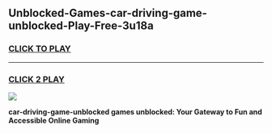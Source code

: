 
## Unblocked-Games-car-driving-game-unblocked-Play-Free-3u18a
<h3>
<a href="https://premium76.site?title=car-driving-game-unblocked&ref=22A">CLICK TO PLAY</a></h3>
<hr>

<h3>
<a href="https://premium76.site?title=car-driving-game-unblocked&ref=22A">CLICK 2 PLAY</a>
  
</h3>

<a href="https://premium76.site?title=car-driving-game-unblocked&ref=22A"><img src="https://clearcache.store/games.png"></a>


**car-driving-game-unblocked games unblocked: Your Gateway to Fun and Accessible Online Gaming**
